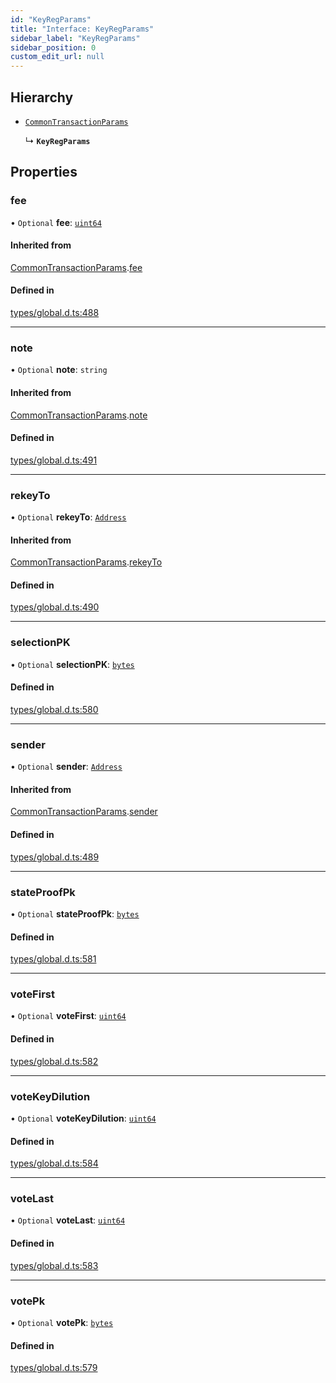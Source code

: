 ```yaml
---
id: "KeyRegParams"
title: "Interface: KeyRegParams"
sidebar_label: "KeyRegParams"
sidebar_position: 0
custom_edit_url: null
---
```


## Hierarchy

- [`CommonTransactionParams`](CommonTransactionParams.md)

  ↳ **`KeyRegParams`**

## Properties

### fee

• `Optional` **fee**: [`uint64`](../modules.md#uint64)

#### Inherited from

[CommonTransactionParams](CommonTransactionParams.md).[fee](CommonTransactionParams.md#fee)

#### Defined in

[types/global.d.ts:488](https://github.com/algorand-devrel/tealscript/blob/1f4f83a/types/global.d.ts#L488)

___

### note

• `Optional` **note**: `string`

#### Inherited from

[CommonTransactionParams](CommonTransactionParams.md).[note](CommonTransactionParams.md#note)

#### Defined in

[types/global.d.ts:491](https://github.com/algorand-devrel/tealscript/blob/1f4f83a/types/global.d.ts#L491)

___

### rekeyTo

• `Optional` **rekeyTo**: [`Address`](../classes/Address.md)

#### Inherited from

[CommonTransactionParams](CommonTransactionParams.md).[rekeyTo](CommonTransactionParams.md#rekeyto)

#### Defined in

[types/global.d.ts:490](https://github.com/algorand-devrel/tealscript/blob/1f4f83a/types/global.d.ts#L490)

___

### selectionPK

• `Optional` **selectionPK**: [`bytes`](../modules.md#bytes)

#### Defined in

[types/global.d.ts:580](https://github.com/algorand-devrel/tealscript/blob/1f4f83a/types/global.d.ts#L580)

___

### sender

• `Optional` **sender**: [`Address`](../classes/Address.md)

#### Inherited from

[CommonTransactionParams](CommonTransactionParams.md).[sender](CommonTransactionParams.md#sender)

#### Defined in

[types/global.d.ts:489](https://github.com/algorand-devrel/tealscript/blob/1f4f83a/types/global.d.ts#L489)

___

### stateProofPk

• `Optional` **stateProofPk**: [`bytes`](../modules.md#bytes)

#### Defined in

[types/global.d.ts:581](https://github.com/algorand-devrel/tealscript/blob/1f4f83a/types/global.d.ts#L581)

___

### voteFirst

• `Optional` **voteFirst**: [`uint64`](../modules.md#uint64)

#### Defined in

[types/global.d.ts:582](https://github.com/algorand-devrel/tealscript/blob/1f4f83a/types/global.d.ts#L582)

___

### voteKeyDilution

• `Optional` **voteKeyDilution**: [`uint64`](../modules.md#uint64)

#### Defined in

[types/global.d.ts:584](https://github.com/algorand-devrel/tealscript/blob/1f4f83a/types/global.d.ts#L584)

___

### voteLast

• `Optional` **voteLast**: [`uint64`](../modules.md#uint64)

#### Defined in

[types/global.d.ts:583](https://github.com/algorand-devrel/tealscript/blob/1f4f83a/types/global.d.ts#L583)

___

### votePk

• `Optional` **votePk**: [`bytes`](../modules.md#bytes)

#### Defined in

[types/global.d.ts:579](https://github.com/algorand-devrel/tealscript/blob/1f4f83a/types/global.d.ts#L579)

